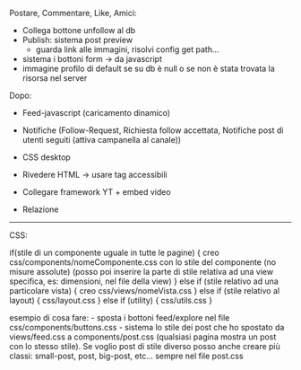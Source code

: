Postare, Commentare, Like, Amici:
- Collega bottone unfollow al db
- Publish: sistema post preview
    - guarda link alle immagini, risolvi config get path...
- sistema i bottoni form -> da javascript
- immagine profilo di default se su db è null o se non è stata trovata la risorsa nel server

Dopo:

- Feed-javascript (caricamento dinamico)

- Notifiche (Follow-Request, Richiesta follow accettata, Notifiche post di utenti seguiti (attiva campanella al canale))

- CSS desktop
- Rivedere HTML -> usare tag accessibili

- Collegare framework YT + embed video
- Relazione

---------------------------
CSS:

if(stile di un componente uguale in tutte le pagine) {
    creo css/components/nomeComponente.css con lo stile del componente (no misure assolute)
    (posso poi inserire la parte di stile relativa ad una view specifica, es: dimensioni, nel file della view)
} else if (stile relativo ad una particolare vista) {
    creo css/views/nomeVista.css
} else if (stile relativo al layout) {
    css/layout.css
} else if (utility) {
    css/utils.css
}

esempio di cosa fare:
    - sposta i bottoni feed/explore nel file css/components/buttons.css
    - sistema lo stile dei post che ho spostato da views/feed.css a components/post.css (qualsiasi pagina mostra un post con lo stesso stile). Se voglio post di stile diverso posso anche creare più classi: small-post, post, big-post, etc... sempre nel file post.css